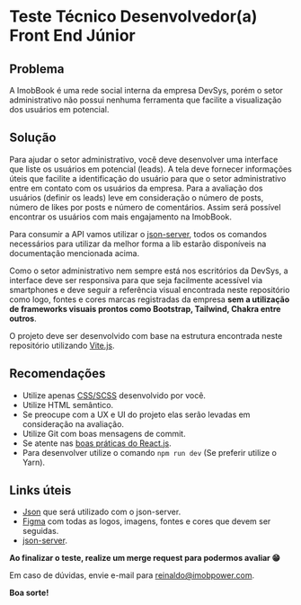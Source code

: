 # Teste Técnico Desenvolvedor(a) Front End Júnior

## Problema

A ImobBook é uma rede social interna da empresa DevSys, porém o setor administrativo não possui nenhuma ferramenta que facilite a visualização dos usuários em potencial.

## Solução

Para ajudar o setor administrativo, você deve desenvolver uma interface que liste os usuários em potencial (leads). A tela deve fornecer informações úteis que facilite a identificação do usuário para que o setor administrativo entre em contato com os usuários da empresa. Para a avaliação dos usuários (definir os leads) leve em consideração o número de posts, número de likes por posts e número de comentários. Assim será possível encontrar os usuários com mais engajamento na ImobBook.

Para consumir a API vamos utilizar o [json-server](https://www.npmjs.com/package/json-server), todos os comandos necessários para utilizar da melhor forma a lib estarão disponíveis na documentação mencionada acima.

Como o setor administrativo nem sempre está nos escritórios da DevSys, a interface deve ser responsiva para que seja facilmente acessível via smartphones e deve seguir a referência visual encontrada neste repositório como logo, fontes e cores marcas registradas da empresa **sem a utilização de frameworks visuais prontos como Bootstrap, Tailwind, Chakra entre outros**.

O projeto deve ser desenvolvido com base na estrutura encontrada neste repositório utilizando [Vite.js](https://vitejs.dev/guide/).

## Recomendações

- Utilize apenas [CSS/SCSS](https://sass-guidelin.es/) desenvolvido por você.
- Utilize HTML semântico.
- Se preocupe com a UX e UI do projeto elas serão levadas em consideração na avaliação.
- Utilize Git com boas mensagens de commit.
- Se atente nas [boas práticas do React.js](https://www.alura.com.br/artigos/boas-praticas-escrever-codigo-react-js).
- Para desenvolver utilize o comando `npm run dev` (Se preferir utilize o Yarn).

## Links úteis

- [Json](https://github.com/imobPower/front-end-test/blob/main/db.json) que será utilizado com o json-server.
- [Figma](https://www.figma.com/file/eTfdlQA4vfJINAkYfWXibI/Test-Front-End?node-id=0%3A1&t=y9ZmHOPkjuSX5ctO-1) com todas as logos, imagens, fontes e cores que devem ser seguidas.
- [json-server](https://www.npmjs.com/package/json-server).

**Ao finalizar o teste, realize um merge request para podermos avaliar 😁**

Em caso de dúvidas, envie e-mail para reinaldo@imobpower.com.

**Boa sorte!**
